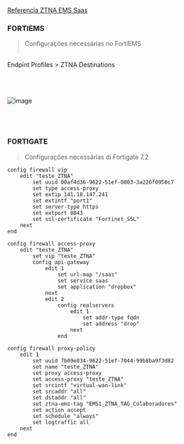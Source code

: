 
[Referencia ZTNA EMS Saas](https://fortinetweb.s3.amazonaws.com/docs.fortinet.com/v2/attachments/f2e44070-1152-11ee-8e6d-fa163e15d75b/Zero_Trust_Network_Access-7.2.5-ZTNA_CASB_Protection_for_SaaS_Apps.pdf)

### FORTIEMS 
> Configurações necessárias no FortiEMS</br></br>

Endpint Profiles > ZTNA Destinations</br></br></br></br>

![image](https://github.com/user-attachments/assets/315a3980-255f-4919-84ac-67e1ac4149f3)</br></br></br></br>


### FORTIGATE 
> Configurações necessárias di Fortigate 7.2
```
config firewall vip
    edit "teste_ZTNA"
        set uuid 00af4d36-9622-51ef-0803-3a226f0950c7
        set type access-proxy
        set extip 141.18.147.241
        set extintf "port1"
        set server-type https
        set extport 8843
        set ssl-certificate "Fortinet_SSL"
    next
end
```
```
config firewall access-proxy
    edit "teste_ZTNA"
        set vip "teste_ZTNA"
        config api-gateway
            edit 1
                set url-map "/saas"
                set service saas
                set application "dropbox"
            next
            edit 2
                config realservers
                    edit 1
                        set addr-type fqdn
                        set address "drop"
                    next
                end
```
```
config firewall proxy-policy
    edit 1
        set uuid 7b09e834-9622-51ef-7044-99b8ba9f3d82
        set name "teste_ZTNA"
        set proxy access-proxy
        set access-proxy "teste_ZTNA"
        set srcintf "virtual-wan-link"
        set srcaddr "all"
        set dstaddr "all"
        set ztna-ems-tag "EMS1_ZTNA_TAG_Colaboradores"
        set action accept
        set schedule "always"
        set logtraffic all
    next
end
```





